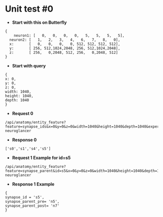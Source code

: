 # Unit test #0

- **Start with this on Butterfly**
```
{
	neuron1: [   0,   0,   0,   0,   5,   5,   5,   5],
  neuron2: [   1,   2,   3,   4,   6,   7,   8,   0],
  x:       [   0,   0,   0,   0, 512, 512, 512, 512],
  y:       [ 256, 512,1024,2048, 256, 512,1024,2048],
  z:       [ 256,   0,2048, 512, 256,   0,2048, 512]
}
```
- **Start with query**
```
{
x: 0,
y: 0,
z: 0,
width: 1040,
height: 1040,
depth: 1040
}
```
- **Request 0**
```
/api/anatomy/entity_feature?feature=synapse_ids&x=0&y=0&z=0&width=1040&height=1040&depth=1040&experiment=root&sample=test&dataset=iarpa2016_12&channel=synapse-neuroglancer
```
- **Response 0**
```
['s0','s1','s4','s5']
```
- **Request 1 Example for id=s5**
```
/api/anatomy/entity_feature?feature=synapse_parent&id=s5&x=0&y=0&z=0&width=1040&height=1040&depth=1040&experiment=root&sample=test&dataset=iarpa2016_12&channel=synapse-neuroglancer
```
- **Response 1 Example**
```
{
synapse_id = 's5',
synapse_parent_pre= 'n5',
synapse_parent_post= 'n7'
}
```
